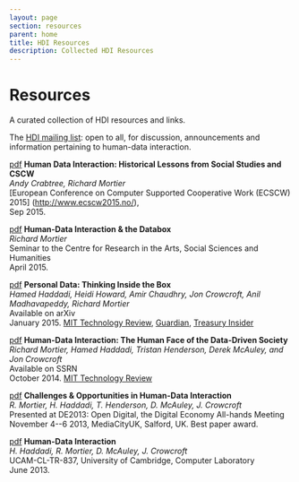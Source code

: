 ```yaml
---
layout: page
section: resources
parent: home
title: HDI Resources
description: Collected HDI Resources
---
```


# Resources

A curated collection of HDI resources and links.

The [HDI mailing list](http://jiscmail.ac.uk/HDI): open to all, for discussion, announcements and information pertaining to human-data interaction.

[pdf](http://mor1.github.io/publications/pdf/ecscw15-hdi.pdf)
__Human Data Interaction: Historical Lessons from Social Studies and CSCW__<br
/>
_Andy Crabtree, Richard Mortier_<br />
[European Conference on Computer Supported Cooperative Work (ECSCW) 2015]
(http://www.ecscw2015.no/),<br />
Sep 2015.

[pdf](201504-crassh.pdf)
__Human-Data Interaction & the Databox__<br />
_Richard Mortier_<br />
Seminar to the Centre for Research in the Arts, Social Sciences and Humanities<br/>
April 2015.

[pdf](http://arxiv.org/pdf/1501.04737v1.pdf)
__Personal Data: Thinking Inside the Box__<br />
_Hamed Haddadi, Heidi Howard, Amir Chaudhry, Jon Crowcroft, Anil Madhavapeddy, Richard Mortier_<br />
Available on arXiv<br />
January 2015.
[MIT Technology Review](http://www.technologyreview.com/view/534526/how-a-box-could-solve-the-personal-data-conundrum/),
[Guardian](http://www.theguardian.com/technology/2015/feb/01/control-personal-data-databox-end-user-agreement),
[Treasury Insider](http://www.treasuryinsider.com/2015/01/29/the-team-that-wants-to-give-you-back-all-your-data-and-why-thats-great-news-for-the-fintech-industry/)

[pdf](http://ssrn.com/abstract=2508051)
__Human-Data Interaction: The Human Face of the Data-Driven Society__<br />
_Richard Mortier, Hamed Haddadi, Tristan Henderson, Derek McAuley, and Jon Crowcroft_<br />
Available on SSRN<br/>
October 2014.
[MIT Technology Review](http://www.technologyreview.com/view/533901/the-emerging-science-of-human-data-interaction/)

[pdf](http://mor1.github.io/publications/pdf/de13-hdi.pdf)
__Challenges & Opportunities in Human-Data Interaction__<br />
_R. Mortier, H. Haddadi, T. Henderson, D. McAuley, J. Crowcroft_<br />
Presented at DE2013: Open Digital, the Digital Economy All-hands Meeting<br/>
November 4--6 2013, MediaCityUK, Salford, UK. Best paper award.

[pdf](http://www.cl.cam.ac.uk/techreports/UCAM-CL-TR-837.pdf)
__Human-Data Interaction__<br />
_H. Haddadi, R. Mortier, D. McAuley, J. Crowcroft_<br />
UCAM-CL-TR-837, University of Cambridge, Computer Laboratory<br />
June 2013.
